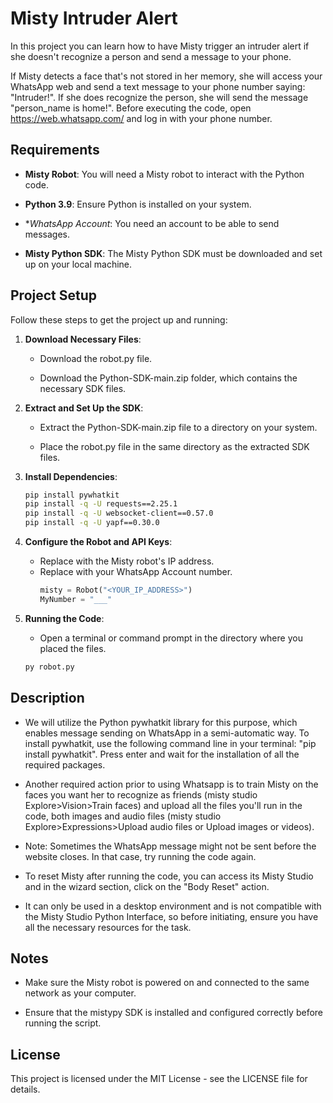 Misty Intruder Alert
====================

In this project you can learn how to have Misty trigger an intruder alert if she doesn't recognize a person and send a message to your phone. 

If Misty detects a face that's not stored in her memory, she will access your WhatsApp web and send a text message to your phone number saying: "Intruder!". If she does recognize the person, she will send the message "person_name is home!". Before executing the code, open https://web.whatsapp.com/ and log in with your phone number. 

Requirements
------------

*   **Misty Robot**: You will need a Misty robot to interact with the Python code.
    
*   **Python 3.9**: Ensure Python is installed on your system.
    
*   **WhatsApp Account*: You need an account to be able to send messages.
    
*   **Misty Python SDK**: The Misty Python SDK must be downloaded and set up on your local machine.
    

Project Setup
-------------

Follow these steps to get the project up and running:

1.  **Download Necessary Files**:
    
    *   Download the robot.py file.
        
    *   Download the Python-SDK-main.zip folder, which contains the necessary SDK files.
        
2.  **Extract and Set Up the SDK**:
    
    *   Extract the Python-SDK-main.zip file to a directory on your system.
        
    *   Place the robot.py file in the same directory as the extracted SDK files.
        
3.  **Install Dependencies**:
    ```bash
    pip install pywhatkit
    pip install -q -U requests==2.25.1
    pip install -q -U websocket-client==0.57.0
    pip install -q -U yapf==0.30.0
    ```    
4.  **Configure the Robot and API Keys**:
    *   Replace with the Misty robot's IP address.
    *   Replace with your WhatsApp Account number.
        ```python    
        misty = Robot("<YOUR_IP_ADDRESS>")
        MyNumber = "___"
        ```

        
6.  **Running the Code**:
    
    *   Open a terminal or command prompt in the directory where you placed the files.
    ```bash    
    py robot.py
    ```    
        

Description
--------

* We will utilize the Python pywhatkit library for this purpose, which enables message sending on WhatsApp in a semi-automatic way. To install pywhatkit, use the following command line in your terminal: "pip install pywhatkit". Press enter and wait for the installation of all the required packages.

* Another required action prior to using Whatsapp is to train Misty on the faces you want her to recognize as friends (misty studio Explore>Vision>Train faces) and upload all the files you'll run in the code, both images and audio files (misty studio Explore>Expressions>Upload audio files or Upload images or videos). 

* Note: Sometimes the WhatsApp message might not be sent before the website closes. In that case, try running the code again.

* To reset Misty after running the code, you can access its Misty Studio and in the wizard section, click on the "Body Reset" action.

* It can only be used in a desktop environment and is not compatible with the Misty Studio Python Interface, so before initiating, ensure you have all the necessary resources for the task.
    

Notes
-----

*   Make sure the Misty robot is powered on and connected to the same network as your computer.
    
*   Ensure that the mistypy SDK is installed and configured correctly before running the script.
    

License
-------

This project is licensed under the MIT License - see the LICENSE file for details.

